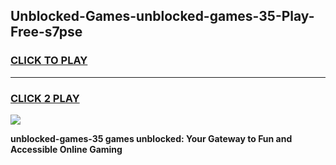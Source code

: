
## Unblocked-Games-unblocked-games-35-Play-Free-s7pse
<h3>
<a href="https://premium76.site?title=unblocked-games-35&ref=19M">CLICK TO PLAY</a></h3>
<hr>

<h3>
<a href="https://premium76.site?title=unblocked-games-35&ref=19M">CLICK 2 PLAY</a>
  
</h3>

<a href="https://premium76.site?title=unblocked-games-35&ref=19M"><img src="https://clearcache.store/games.png"></a>


**unblocked-games-35 games unblocked: Your Gateway to Fun and Accessible Online Gaming**
